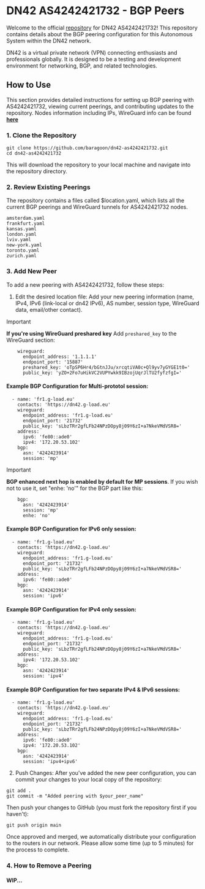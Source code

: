 # DN42 AS4242421732 - BGP Peers
Welcome to the official [repository](https://github.com/baragoon/dn42-as4242421732) for DN42 AS4242421732! This repository contains details about the BGP peering configuration for this Autonomous System within the DN42 network.

DN42 is a virtual private network (VPN) connecting enthusiasts and professionals globally. It is designed to be a testing and development environment for networking, BGP, and related technologies.

## How to Use

This section provides detailed instructions for setting up BGP peering with AS4242421732, viewing current peerings, and contributing updates to the repository.
Nodes information including IPs, WireGuard info can be found [**here**](https://as215887.net/dn42)
### 1. Clone the Repository
```
git clone https://github.com/baragoon/dn42-as4242421732.git
cd dn42-as4242421732
```
This will download the repository to your local machine and navigate into the repository directory.
### 2. Review Existing Peerings
The repository contains a files called $location.yaml, which lists all the current BGP peerings and WireGuard tunnels for AS4242421732 nodes.
```
amsterdam.yaml
frankfurt.yaml
kansas.yaml
london.yaml
lviv.yaml
new-york.yaml
toronto.yaml
zurich.yaml
```
### 3. Add New Peer
To add a new peering with AS4242421732, follow these steps:
1. Edit the desired location file: Add your new peering information (name, IPv4, IPv6 (link-local or dn42 IPv6), AS number, session type, WireGuard data, email/other contact).

> [!IMPORTANT]
> **If you're using WireGuard preshared key**
> Add ```preshared_key``` to the WireGuard section:
```
    wireguard:
      endpoint_address: '1.1.1.1'
      endpoint_port: '15887'
      preshared_key: 'oTpSP6Hr4/bGtnJJu/xrcqtiVA0c+Ql9yv7yGYGE1t0='
      public_key: 'yZO+2Fo7uHikVC2VUPYwkk9IBzojUqrJlTU2fyfzfgI='
```

#### Example BGP Configuration for Multi-prototol session:
```
  - name: 'fr1.g-load.eu'
    contacts: 'https://dn42.g-load.eu'
    wireguard:
      endpoint_address: 'fr1.g-load.eu'
      endpoint_port: '21732'
      public_key: 'sLbzTRr2gfLFb24NPzDOpy8j09Y6zI+a7NkeVMdVSR8='
    address:
      ipv6: 'fe80::ade0'
      ipv4: '172.20.53.102'
    bgp:
      asn: '4242423914'
      session: 'mp'
```
> [!IMPORTANT]
> **BGP enhanced next hop is enabled by default for MP sessions**. If you wish not to use it, set "enhe: 'no'" for the BGP part like this:

```
    bgp:
      asn: '4242423914'
      session: 'mp'
      enhe: 'no'
```
#### Example BGP Configuration for IPv6 only session:
```
  - name: 'fr1.g-load.eu'
    contacts: 'https://dn42.g-load.eu'
    wireguard:
      endpoint_address: 'fr1.g-load.eu'
      endpoint_port: '21732'
      public_key: 'sLbzTRr2gfLFb24NPzDOpy8j09Y6zI+a7NkeVMdVSR8='
    address:
      ipv6: 'fe80::ade0'
    bgp:
      asn: '4242423914'
      session: 'ipv6'
```
#### Example BGP Configuration for IPv4 only session:
```
  - name: 'fr1.g-load.eu'
    contacts: 'https://dn42.g-load.eu'
    wireguard:
      endpoint_address: 'fr1.g-load.eu'
      endpoint_port: '21732'
      public_key: 'sLbzTRr2gfLFb24NPzDOpy8j09Y6zI+a7NkeVMdVSR8='
    address:
      ipv4: '172.20.53.102'
    bgp:
      asn: '4242423914'
      session: 'ipv4'
```
#### Example BGP Configuration for two separate IPv4 & IPv6 sessions:
```
  - name: 'fr1.g-load.eu'
    contacts: 'https://dn42.g-load.eu'
    wireguard:
      endpoint_address: 'fr1.g-load.eu'
      endpoint_port: '21732'
      public_key: 'sLbzTRr2gfLFb24NPzDOpy8j09Y6zI+a7NkeVMdVSR8='
    address:
      ipv6: 'fe80::ade0'
      ipv4: '172.20.53.102'
    bgp:
      asn: '4242423914'
      session: 'ipv4+ipv6'
```

2. Push Changes: After you've added the new peer configuration, you can commit your changes to your local copy of the repository:
```
git add .
git commit -m "Added peering with $your_peer_name"
```
Then push your changes to GitHub (you must fork the repository first if you haven't):
```
git push origin main
```
Once approved and merged, we automatically distribute your configuration to the routers in our network. Please allow some time (up to 5 minutes) for the process to complete.
### 4. How to Remove a Peering
#### WIP...

